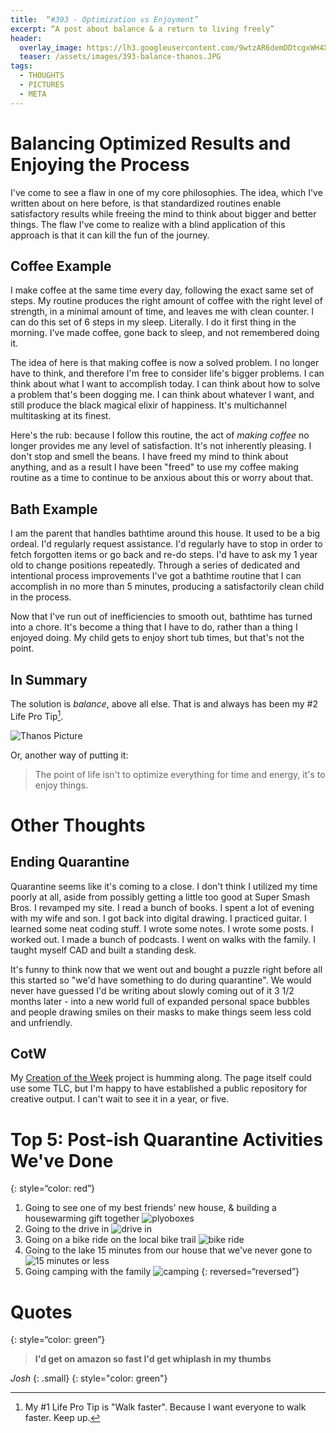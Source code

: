 ```yaml
---
title:  “#393 - Optimization vs Enjoyment”
excerpt: “A post about balance & a return to living freely”
header:
  overlay_image: https://lh3.googleusercontent.com/9wtzAR6demDDtcgxWH4XH1EgGIMGQhkHXxUgzUJI1NOBTFnOhtduJDNcK-JjVoDLtKhJVPNJ1A7p-HUvDBEi8FOCwINzIfBR3zSjUri8OCJOLwOMSPZvTdma_Yg37ts0fefcKuYDbLpiim8vRFCtWR4r5-eaaz8G-X8vgPJAwGSmIrDBf4MYBF7eE_XKMsKXT-6EQYbN6TuIrMRMRL_B_Ke9P1rjaqAiBixz3TAJje6ljkPyGqBosc6LkDKi2c31KM4pRlDuzN77h7fce0KTeS7edNS-DbT-OSGbQOpzStxJPOYV8ryXM4wpM8kfHr6BlyUNvpCfF9mmhDOBzIHzbJZ_2U4hq7ftLR3bX_GenrBvx4PUmsXBtmNqJe8KrEzAet34qNe6WrBOqXZxOXWU6PUsfcJzXJslfR7LGuIO4C0H_dPqVCQTG2KaIs-2AO58HTl_7zOjLYifq3KSQbhMBFDkFcZMzQd7_D__AommbkVWDYfp4o-1eoD-ZLUUjnu1dJfCOZQB5jlNY3ROUjPuTGtNHfDXwRzxfaZ4xVXORTFFSvDUjn5LIFPdoVlhOw3uvRLrzGnfjQ0xr0QMdeANb16ufF10yfhK7M9v7M7cG1z46UVKuv1QmR164hlLmpbXQGbE7ukI8XR4WwaKIcMh3SCCzL_QNYlGORdB1aQ_Q3273gTDI5yURwIJZ5bVig=w900
  teaser: /assets/images/393-balance-thanos.JPG
tags:
  - THOUGHTS
  - PICTURES
  - META
---
```


# Balancing Optimized Results and Enjoying the Process
I've come to see a flaw in one of my core philosophies. The idea, which I've written about on here before, is that standardized routines enable satisfactory results while freeing the mind to think about bigger and better things. The flaw I've come to realize with a blind application of this approach is that it can kill the fun of the journey.

## Coffee Example 
I make coffee at the same time every day, following the exact same set of steps. My routine produces the right amount of coffee with the right level of strength, in a minimal amount of time, and leaves me with clean counter. I can do this set of 6 steps in my sleep. Literally. I do it first thing in the morning. I've made coffee, gone back to sleep, and not remembered doing it.

The idea of here is that making coffee is now a solved problem. I no longer have to think, and therefore I'm free to consider life's bigger problems. I can think about what I want to accomplish today. I can think about how to solve a problem that's been dogging me. I can think about whatever I want, and still produce the black magical elixir of happiness. It's multichannel multitasking at its finest.

Here's the rub: because I follow this routine, the act of *making coffee* no longer provides me any level of satisfaction. It's not inherently pleasing. I don't stop and smell the beans. I have freed my mind to think about anything, and as a result I have been "freed" to use my coffee making routine as a time to continue to be anxious about this or worry about that. 

## Bath Example
I am the parent that handles bathtime around this house. It used to be a big ordeal. I'd regularly request assistance. I'd regularly have to stop in order to fetch forgotten items or go back and re-do steps. I'd have to ask my 1 year old to change positions repeatedly. Through a series of dedicated and intentional process improvements I've got a bathtime routine that I can accomplish in no more than 5 minutes, producing a satisfactorily clean child in the process.

Now that I've run out of inefficiencies to smooth out, bathtime has turned into a chore. It's become a thing that I have to do, rather than a thing I enjoyed doing. My child gets to enjoy short tub times, but that's not the point.

## In Summary

The solution is *balance*, above all else. That is and always has been my #2 Life Pro Tip[^1]. 

![Thanos Picture]({{site.url}}{{site.baseurl}}/assets/images/393-balance-thanos.JPG)

Or, another way of putting it:

> The point of life isn't to optimize everything for time and energy, it's to enjoy things.

# Other Thoughts  
## Ending Quarantine
Quarantine seems like it's coming to a close. I don't think I utilized my time poorly at all, aside from possibly getting a little too good at Super Smash Bros. I revamped my site. I read a bunch of books. I spent a lot of evening with my wife and son. I got back into digital drawing. I practiced guitar. I learned some neat coding stuff. I wrote some notes. I wrote some posts. I worked out. I made a bunch of podcasts. I went on walks with the family. I taught myself CAD and built a standing desk.

It's funny to think now that we went out and bought a puzzle right before all this started so "we'd have something to do during quarantine". We would never have guessed I'd be writing about slowly coming out of it 3 1/2 months later - into a new world full of expanded personal space bubbles and people drawing smiles on their masks to make things seem less cold and unfriendly.

## CotW
My [Creation of the Week]({{site.url}}{{site.baseurl}}/creations/) project is humming along. The page itself could use some TLC, but I'm happy to have established a public repository for creative output. I can't wait to see it in a year, or five.

# Top 5: Post-ish Quarantine Activities We've Done
{: style=“color: red”}

1. Going to see one of my best friends' new house, & building a housewarming gift together ![plyoboxes](https://lh3.googleusercontent.com/fGBuAw88ms2IEFiOyZVy6hSIE__cej9afva1FtbifBSwn11kxEiHidQxfIYzhz8WYvyXp3MVKRs-wxldTTmwwot0YaoTzk6JzbGMPgkPU8LuxjOkVdzqGhm8AfQ7aKFAieTuxUN7Zv0PRZoRVdUAdm8YvWStCwcWeZuBQ3A5_dJm7nnxVBdiBh3KIbdcVokHCZ4t8Bc3gsHJxPxsz-_Zn-MxCgrStxb7H9XTsdlxnXqB7SaPG-Rri8MYt6WWsHR4ikPHlgk09Xk0LzjSJMqqd9DGEOrqKRwueL5B7hzdCuK8MM7CXiz0bXkdmEmZV0-LsL9Km1lvOqHkHOb9_20VCwVpMtTCxjVNbvVFkZSNAx4psBI3q_QHX2batTNJt3mgxtD02D6qgwUC2rx_DONBzGmpz6GopXqa2O4RTTqdzrSN09O1-PQpEnCgxEgFdb4vvG8Cyq4MMuWwXzhd-zTFy4Gw2BLZ6GIkXZGRCohF_t5Q312Gbcvw03oCVvtga2qRiJOEbDP1SXAqhkQMhDfQPJOjqvofHP5a7ZcLws_9NEp8mvuMyr0TFGXZqbFGSMIUPzxDwz46SLqEp5C52NvcBKeLAfTiN0YpJrE66Yb-DiD9-t3WXDCzrvkQNnxBY-7R8-fqLMZuEedF5WwOIBukZwmPfg02UDUYdGzTT0aSuZxZHoVeVzIRRAZabqpfYQ=h600)
2. Going to the drive in ![drive in](https://lh3.googleusercontent.com/9wtzAR6demDDtcgxWH4XH1EgGIMGQhkHXxUgzUJI1NOBTFnOhtduJDNcK-JjVoDLtKhJVPNJ1A7p-HUvDBEi8FOCwINzIfBR3zSjUri8OCJOLwOMSPZvTdma_Yg37ts0fefcKuYDbLpiim8vRFCtWR4r5-eaaz8G-X8vgPJAwGSmIrDBf4MYBF7eE_XKMsKXT-6EQYbN6TuIrMRMRL_B_Ke9P1rjaqAiBixz3TAJje6ljkPyGqBosc6LkDKi2c31KM4pRlDuzN77h7fce0KTeS7edNS-DbT-OSGbQOpzStxJPOYV8ryXM4wpM8kfHr6BlyUNvpCfF9mmhDOBzIHzbJZ_2U4hq7ftLR3bX_GenrBvx4PUmsXBtmNqJe8KrEzAet34qNe6WrBOqXZxOXWU6PUsfcJzXJslfR7LGuIO4C0H_dPqVCQTG2KaIs-2AO58HTl_7zOjLYifq3KSQbhMBFDkFcZMzQd7_D__AommbkVWDYfp4o-1eoD-ZLUUjnu1dJfCOZQB5jlNY3ROUjPuTGtNHfDXwRzxfaZ4xVXORTFFSvDUjn5LIFPdoVlhOw3uvRLrzGnfjQ0xr0QMdeANb16ufF10yfhK7M9v7M7cG1z46UVKuv1QmR164hlLmpbXQGbE7ukI8XR4WwaKIcMh3SCCzL_QNYlGORdB1aQ_Q3273gTDI5yURwIJZ5bVig=w600)
3. Going on a bike ride on the local bike trail ![bike ride](https://lh3.googleusercontent.com/p9wYvZ6dy_HLJdjubdu_XXC5V56vPYnu4jdgvHm7kc5W4KQUAxIW0g_ftc_URbPGgOReeanbLGJA9X3sED0Eg7GpVrkTcyghzxqcDigivsTtseud3Fualtc2IMsgWw0mWrR8dfIDywZsSNSEaYcpfCK2xyQ_n1XeLYqGanhKMAtdDlLLCaQip88dZumvWI3XahhCLoaFNZ9aTGiZtxZER2SON3B81O-nrAgRQLlQ-A8l_pGzl6_JPwT2CGaYLBGcM5qgGD-Vneto0R_kDcJlWiLGiAv8_9t-TANOiLpOaVFXVRXp4hlvAbR31cQqxEWA9uYOFs7bIHP0z8FQkqo99AqiR-5LnhlJM8bl9ZdzYLZk7hDssUun-nd3eeQXw1I-mgDrL923ni7r9QJjcqmkdLpZr2m1qans50gC4tPH18BOO9tqwuhffgn-qSJzuhw_-8rRvllxsa5WjLlPtYMZDq0lI9syUsRnPiCJsCTPce_4qJlqfTuTOV2T4-kyIx3NbyIDN_JHio1YZxZYWZ9bKjfEMPw7kqtN8hWA5lluUw_DFbsEf-BNVYiSV2ht0wmTeBFd0oSRCIfYPCbTLGba2v4GgiA0ezCAcP6SbqCugMXc2ynRo1VtfnGMKGoB7pATenp5BnbRJNatPbohKC-GnrKBCcs3Vub4vJ-vwBhfXiNfQNPAt4kV2WKmoMQMow=w600) 
4. Going to the lake 15 minutes from our house that we've never gone to ![15 minutes or less](https://lh3.googleusercontent.com/-0yJBd4Oij9cX_rGjRcMIjQcr3DiOFDE1sf0UYq3vHwqHAhi2NeqQBYG-XrHdElFM9anV5ebeuNesF5XqzlhTOc7RIRvL1x7L7o2dCUONMQr8bXwBFZE75UIkcNehQaWM4vdl3lZwQQ9qxnIgZ6-4hci3MxoCBkRb_-Q3fRDSBmRk-lTkT0nKK6rf-rxQBGlUl90ZOBeTTc3sjvkgiAqnG1RWY4qUYCTWDNQ_N1UcBv9GibZOxQX-1meD9FmHHDV6FXyI0j9u3aZRd8Y3TIHHJShf58myNHfBqNeVuAMNs08QhET18cashV84xxjyopHtabrZiUKXc-TisO63Ru2W3FWANSYkaKuoF-b3bhisi0AAnCOQk8Y-FHOP8S1U_fmuT7_UsY5TfnSGry5yNMs1dhGB_g-OBDxkhZGz7jmZLcgDusQSdd1sESmodkwFokGxjpfh858vRoyecsaGVrwvIMwPzlQajF1cCFXqXQN8cPZDsvG-WN_t8jysna4wjFg8ZFLHzhJXAlocQLxFSCbgKwHOgEDAmEmSYE6I82Cc5yrMkHCNHm7FzLWhWcIKJmI-d0-tW2MnmVhord7pWMcNHpPcs63UeU5JCyKJScIZTFi2udEoptGm86K2WUoEznl8MSFzpWqs8QSi49JZE8A5_Rhhsmrzb64OkG3p1GG1JE0xIYiNWW8oqL7DZ4mWA=w600)
5. Going camping with the family ![camping](https://lh3.googleusercontent.com/kAzYALZBDrTWtxQitwbvZxxqCKbOP6k9AEgtbXT2h144OMRXMwFDbTrReCd681-OGNoX3boKwVJ3kHHpVuoB3HHsQjTtkf8hST07qwV4zP4iwsGUHUT8J0saEl8IVAgk-xh1JeHQYttrjpmP4YoiCdI-_fmJ_ULrV4RgrCwNwa5wDfU-TLpXA8A9byDC_hsDvwORk1B0_MwXG1TZ0uVHHdyJiDJcwmWPbbK2h88p4Qln2Ip8CaYOhSONRYDxCNj9EEHcl8tFgN-tSrsLH0ibvEiHvwrFtRdDoAY8QE5eO4taLIkPEZAI1P6mflsWxwIphQ9Pkf4YuUzTBGpaQ-0r90xViBwNDjLEWb-vvFKH2je4sciOEi1II9sjdjOaOlfYrQ4gHvifUIR67rYbpZ7JfLeidfkOPbvSyn82TQHrj92vkCN-KIybZu3mxeVNeJvSAJ-F8hViWiTCmSQfjx1OdByPNkaILUCXqW1vS9uujKtFk2exsNYZI4rhR4A44bugXFwrvLz4lsJPfQPgCwoiJCchP_n8L1ABGsJTfGM-beeXFDGA3EeqQQev4jJf9vIY0HCZ12JOtoyfRxU6T9ZIYQqK9eWwBNH_AMGZdrDDS8erbzFhFg6rxvOwDDX60TxxEVaBH_1d3FnZAjGEyFnU7BZPZTj-Sh7XRITE3Sr6cwbEOX3x2qGw3zdz-mUOhg=w600)
{: reversed=“reversed”}

# Quotes
{: style=“color: green”}
> **I'd get on amazon so fast I'd get whiplash in my thumbs**  

<cite>Josh</cite>
{: .small}
{: style="color: green"}

[^1]: My #1 Life Pro Tip is "Walk faster". Because I want everyone to walk faster. Keep up.